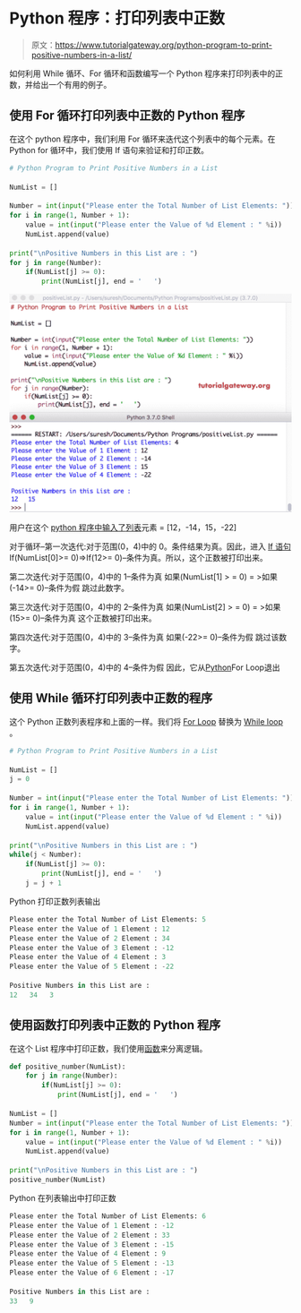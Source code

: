 # Python 程序：打印列表中正数

> 原文：<https://www.tutorialgateway.org/python-program-to-print-positive-numbers-in-a-list/>

如何利用 While 循环、For 循环和函数编写一个 Python 程序来打印列表中的正数，并给出一个有用的例子。

## 使用 For 循环打印列表中正数的 Python 程序

在这个 python 程序中，我们利用 For 循环来迭代这个列表中的每个元素。在 Python for 循环中，我们使用 If 语句来验证和打印正数。

```py
# Python Program to Print Positive Numbers in a List

NumList = []

Number = int(input("Please enter the Total Number of List Elements: "))
for i in range(1, Number + 1):
    value = int(input("Please enter the Value of %d Element : " %i))
    NumList.append(value)

print("\nPositive Numbers in this List are : ")
for j in range(Number):
    if(NumList[j] >= 0):
        print(NumList[j], end = '   ')

```

![Python Program to Print Positive Numbers in a List 1](img/fec58717c16d7553f07bf073a6cddf9e.png)

用户在这个 [python 程序中输入了](https://www.tutorialgateway.org/python-programming-examples/)[列表](https://www.tutorialgateway.org/python-list/)元素 = [12，-14，15，-22]

对于循环–第一次迭代:对于范围(0，4)中的 0。条件结果为真。因此，进入 [If 语句](https://www.tutorialgateway.org/python-if-statement/)
If(NumList[0]>= 0)=>If(12>= 0)–条件为真。所以，这个正数被打印出来。

第二次迭代:对于范围(0，4)中的 1–条件为真
如果(NumList[1] > = 0) = >如果(-14>= 0)–条件为假
跳过此数字。

第三次迭代:对于范围(0，4)中的 2–条件为真
如果(NumList[2] > = 0) = >如果(15>= 0)–条件为真
这个正数被打印出来。

第四次迭代:对于范围(0，4)中的 3–条件为真
如果(-22>= 0)–条件为假
跳过该数字。

第五次迭代:对于范围(0，4)中的 4–条件为假
因此，它从[Python](https://www.tutorialgateway.org/python-tutorial/)For Loop退出

## 使用 While 循环打印列表中正数的程序

这个 Python 正数列表程序和上面的一样。我们将 [For Loop](https://www.tutorialgateway.org/python-for-loop/) 替换为 [While loop](https://www.tutorialgateway.org/python-while-loop/) 。

```py
# Python Program to Print Positive Numbers in a List

NumList = []
j = 0

Number = int(input("Please enter the Total Number of List Elements: "))
for i in range(1, Number + 1):
    value = int(input("Please enter the Value of %d Element : " %i))
    NumList.append(value)

print("\nPositive Numbers in this List are : ")
while(j < Number):
    if(NumList[j] >= 0):
        print(NumList[j], end = '   ')
    j = j + 1
```

Python 打印正数列表输出

```py
Please enter the Total Number of List Elements: 5
Please enter the Value of 1 Element : 12
Please enter the Value of 2 Element : 34
Please enter the Value of 3 Element : -12
Please enter the Value of 4 Element : 3
Please enter the Value of 5 Element : -22

Positive Numbers in this List are : 
12   34   3 
```

## 使用函数打印列表中正数的 Python 程序

在这个 List 程序中打印正数，我们使用[函数](https://www.tutorialgateway.org/functions-in-python/)来分离逻辑。

```py
def positive_number(NumList):
    for j in range(Number):
        if(NumList[j] >= 0):
            print(NumList[j], end = '   ')

NumList = []
Number = int(input("Please enter the Total Number of List Elements: "))
for i in range(1, Number + 1):
    value = int(input("Please enter the Value of %d Element : " %i))
    NumList.append(value)

print("\nPositive Numbers in this List are : ")
positive_number(NumList)
```

Python 在列表输出中打印正数

```py
Please enter the Total Number of List Elements: 6
Please enter the Value of 1 Element : -12
Please enter the Value of 2 Element : 33
Please enter the Value of 3 Element : -15
Please enter the Value of 4 Element : 9
Please enter the Value of 5 Element : -13
Please enter the Value of 6 Element : -17

Positive Numbers in this List are : 
33   9 
```